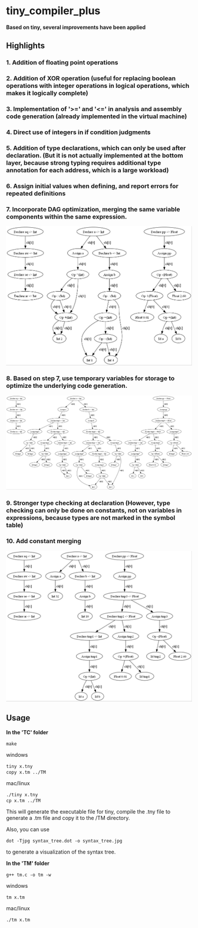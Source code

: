 # tiny_compiler_plus
**Based on tiny, several improvements have been applied**

## Highlights

### 1. Addition of floating point operations
### 2. Addition of XOR operation (useful for replacing boolean operations with integer operations in logical operations, which makes it logically complete)
### 3. Implementation of '>=' and '<=' in analysis and assembly code generation (already implemented in the virtual machine)
### 4. Direct use of integers in if condition judgments
### 5. Addition of type declarations, which can only be used after declaration. (But it is not actually implemented at the bottom layer, because strong typing requires additional type annotation for each address, which is a large workload)
### 6. Assign initial values when defining, and report errors for repeated definitions
### 7. Incorporate DAG optimization, merging the same variable components within the same expression.
![DAG](TC/syntax_tree.jpg)
### 8. Based on step 7, use temporary variables for storage to optimize the underlying code generation.
![DAG_tmpvar](TC/syntax_tree_1.jpg)
### 9. Stronger type checking at declaration (However, type checking can only be done on constants, not on variables in expressions, because types are not marked in the symbol table)
### 10. Add constant merging
![DAG_constmerge](TC/syntax_tree_2.jpg)

## Usage

**In the 'TC' folder**

```
make
```
windows
```
tiny x.tny
copy x.tm ../TM
```
mac/linux
```
./tiny x.tny
cp x.tm ../TM
```
This will generate the executable file for tiny, compile the .tny file to generate a .tm file and copy it to the /TM directory.

Also, you can use
```
dot -Tjpg syntax_tree.dot -o syntax_tree.jpg
```
to generate a visualization of the syntax tree.

**In the 'TM' folder**

```
g++ tm.c -o tm -w
```
windows
```
tm x.tm
```
mac/linux
```
./tm x.tm
```